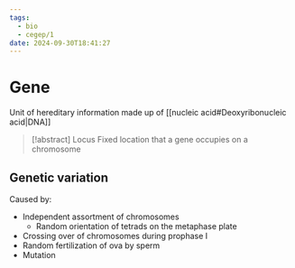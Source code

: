 ```yaml
---
tags:
  - bio
  - cegep/1
date: 2024-09-30T18:41:27
---
```


# Gene

Unit of hereditary information made up of [[nucleic acid#Deoxyribonucleic acid|DNA]]

> [!abstract] Locus
> Fixed location that a gene occupies on a chromosome

## Genetic variation

Caused by:

- Independent assortment of chromosomes
	- Random orientation of tetrads on the metaphase plate
- Crossing over of chromosomes during prophase I
- Random fertilization of ova by sperm
- Mutation